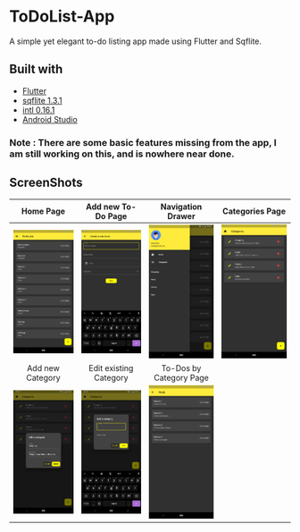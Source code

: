 # ToDoList-App
A simple yet elegant to-do listing app made using Flutter and Sqflite.

## Built with
- [Flutter](https://flutter.dev/)
- [sqflite 1.3.1](https://pub.dev/packages/sqflite)
- [intl 0.16.1](https://pub.dev/packages/intl)
- [Android Studio](https://developer.android.com/studio)

### Note : There are some basic features missing from the app, I am still working on this, and is nowhere near done.

## ScreenShots
|Home Page|Add new To-Do Page|Navigation Drawer|Categories Page|
|:------------:|:------------:|:-------------:|:-------------:|
<img src="screens/Home.jpg" alt="Home" width="200"/>|<img src="screens/Add new To-Do.jpg" alt="Add new To-Do" width="200"/>|<img src="screens/Navigation Drawer.jpg" alt="Navigation Drawer" width="200"/>|<img src="screens/Categories.jpg" alt="Categories" width="200"/>
|Add new Category|Edit existing Category|To-Dos by Category Page|
<img src="screens/Add new Category.jpg" alt="Add new Category" width="200"/>|<img src="screens/Edit existing Category.jpg" alt="Edit existing Category" width="200"/>|<img src="screens/To-Dos by Category.jpg" alt="To-Dos by Category" width="200"/>|
